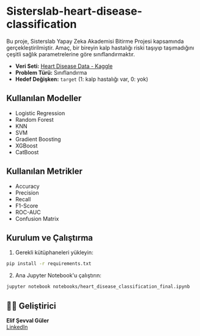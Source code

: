 # Sisterslab-heart-disease-classification

Bu proje, Sisterslab Yapay Zeka Akademisi Bitirme Projesi kapsamında gerçekleştirilmiştir. Amaç, bir bireyin kalp hastalığı riski taşıyıp taşımadığını çeşitli sağlık parametrelerine göre sınıflandırmaktır.


- **Veri Seti:** [Heart Disease Data - Kaggle](https://www.kaggle.com/datasets/redwankarimsony/heart-disease-data)
- **Problem Türü:** Sınıflandırma
- **Hedef Değişken:** `target` (1: kalp hastalığı var, 0: yok)


##  Kullanılan Modeller

- Logistic Regression
- Random Forest
- KNN
- SVM
- Gradient Boosting
- XGBoost
- CatBoost

##  Kullanılan Metrikler

- Accuracy
- Precision
- Recall
- F1-Score
- ROC-AUC
- Confusion Matrix

##  Kurulum ve Çalıştırma

1. Gerekli kütüphaneleri yükleyin:
```bash
pip install -r requirements.txt
```

2. Ana Jupyter Notebook'u çalıştırın:
```bash
jupyter notebook notebooks/heart_disease_classification_final.ipynb
```


## 👩‍💻 Geliştirici


**Elif Şevval Güler**  
[LinkedIn](https://www.linkedin.com/in/elifglr)
